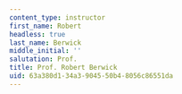 ```yaml
---
content_type: instructor
first_name: Robert
headless: true
last_name: Berwick
middle_initial: ''
salutation: Prof.
title: Prof. Robert Berwick
uid: 63a380d1-34a3-9045-50b4-8056c86551da
---
```

